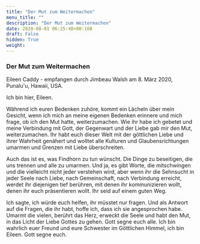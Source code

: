 ```yaml
---
title: "Der Mut zum Weitermachen"
menu_title: ""
description: "Der Mut zum Weitermachen"
date: 2020-08-01 06:25:48+00:108
draft: False
hidden: True
weight:
---
```

### Der Mut zum Weitermachen

Eileen Caddy - empfangen durch Jimbeau Walsh am 8. März 2020, Punalu'u, Hawaii, USA.

Ich bin hier, Eileen.

Während ich euren Bedenken zuhöre, kommt ein Lächeln über mein Gesicht, wenn ich mich an meine eigenen Bedenken erinnere und mich frage, ob ich den Mut hatte, weiterzumachen. Wie ihr habe ich gebetet und meine Verbindung mit Gott, der Gegenwart und der Liebe gab mir den Mut, weiterzumachen. Ihr habt euch dieser Welt mit der göttlichen Liebe und ihrer Wahrheit genähert und wolltet alle Kulturen und Glaubensrichtungen umarmen und Grenzen mit Liebe überschreiten.

Auch das ist es, was Findhorn zu tun wünscht. Die Dinge zu beseitigen, die uns trennen und alle zu umarmen. Und ja, es gibt Worte, die mitschwingen und die vielleicht nicht jeder verstehen wird, aber wenn ihr die Sehnsucht in jeder Seele nach Liebe, nach Gemeinschaft, nach Verbindung erreicht, werdet ihr diejenigen tief berühren, mit denen ihr kommunizieren wollt, denen ihr euch präsentieren wollt. Ihr seid auf einem guten Weg.

Ich sagte, ich würde euch helfen, ihr müsstet nur fragen. Und als Antwort auf die Fragen, die ihr habt, hoffe ich, dass ich sie angesprochen habe. Umarmt die vielen, berührt das Herz, erweckt die Seele und habt den Mut, in das Licht der Liebe Gottes zu gehen. Gott segne euch alle. Ich bin wahrlich euer Freund und eure Schwester im Göttlichen Himmel, ich bin Eileen. Gott segne euch.
